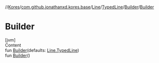 //[Kores](../../../../index.md)/[com.github.jonathanxd.kores.base](../../../index.md)/[Line](../../index.md)/[TypedLine](../index.md)/[Builder](index.md)/[Builder](-builder.md)



# Builder  
[jvm]  
Content  
fun [Builder](-builder.md)(defaults: [Line.TypedLine](../index.md))  
fun [Builder](-builder.md)()  




